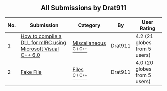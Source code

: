 ﻿<div align="center">

## All Submissions by Drat911

</div>

No.  | Submission | Category | By   | User Rating
---- | ---------- | -------- | ---- | -----------
1 | [How to compile a DLL for mIRC using Microsoft Visual C\+\+ 6\.0<br />](https://github.com/Planet-Source-Code/drat911-how-to-compile-a-dll-for-mirc-using-microsoft-visual-c-6-0__3-3749) | [Miscellaneous<br /><sup>C / C++</sup>](../ByCategory/miscellaneous__3-1.md) | Drat911 | 4.2 (21 globes from 5 users)
2 | [Fake File<br />](https://github.com/Planet-Source-Code/drat911-fake-file__3-2644) | [Files<br /><sup>C / C++</sup>](../ByCategory/files__3-2.md) | Drat911 | 4.0 (20 globes from 5 users)

